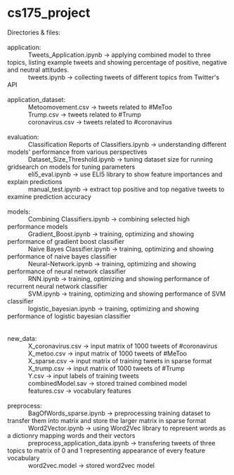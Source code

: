 # cs175_project
Directories & files: <br />
<br />
application: <br />
    &nbsp;&nbsp;&nbsp;&nbsp;&nbsp;&nbsp;&nbsp;&nbsp;&nbsp;&nbsp;&nbsp;&nbsp;Tweets_Application.ipynb -> applying combined model to three topics, listing example tweets and showing percentage of positive, negative and neutral attitudes. <br />
    &nbsp;&nbsp;&nbsp;&nbsp;&nbsp;&nbsp;&nbsp;&nbsp;&nbsp;&nbsp;&nbsp;&nbsp;tweets.ipynb -> collecting tweets of different topics from Twitter's API <br />
<br />
application_dataset: <br />
    &nbsp;&nbsp;&nbsp;&nbsp;&nbsp;&nbsp;&nbsp;&nbsp;&nbsp;&nbsp;&nbsp;&nbsp;Metoomovement.csv -> tweets related to #MeToo <br />
    &nbsp;&nbsp;&nbsp;&nbsp;&nbsp;&nbsp;&nbsp;&nbsp;&nbsp;&nbsp;&nbsp;&nbsp;Trump.csv -> tweets related to #Trump <br />
    &nbsp;&nbsp;&nbsp;&nbsp;&nbsp;&nbsp;&nbsp;&nbsp;&nbsp;&nbsp;&nbsp;&nbsp;coronavirus.csv -> tweets related to #coronavirus <br />
<br />
evaluation: <br />
    &nbsp;&nbsp;&nbsp;&nbsp;&nbsp;&nbsp;&nbsp;&nbsp;&nbsp;&nbsp;&nbsp;&nbsp;Classification Reports of Classifiers.ipynb -> understanding different models' performance from various perspectives <br />
    &nbsp;&nbsp;&nbsp;&nbsp;&nbsp;&nbsp;&nbsp;&nbsp;&nbsp;&nbsp;&nbsp;&nbsp;Dataset_Size_Threshold.ipynb -> tuning dataset size for running gridsearch on models for tuning parameters <br />
    &nbsp;&nbsp;&nbsp;&nbsp;&nbsp;&nbsp;&nbsp;&nbsp;&nbsp;&nbsp;&nbsp;&nbsp;eli5_eval.ipynb -> use ELI5 library to show feature importances and explain predictions <br />
    &nbsp;&nbsp;&nbsp;&nbsp;&nbsp;&nbsp;&nbsp;&nbsp;&nbsp;&nbsp;&nbsp;&nbsp;manual_test.ipynb -> extract top positive and top negative tweets to examine prediction accuracy <br />
<br />
models: <br />
    &nbsp;&nbsp;&nbsp;&nbsp;&nbsp;&nbsp;&nbsp;&nbsp;&nbsp;&nbsp;&nbsp;&nbsp;Combining Classifiers.ipynb -> combining selected high performance models <br />
    &nbsp;&nbsp;&nbsp;&nbsp;&nbsp;&nbsp;&nbsp;&nbsp;&nbsp;&nbsp;&nbsp;&nbsp;Gradient_Boost.ipynb -> training, optimizing and showing performance of gradient boost classifier <br />
    &nbsp;&nbsp;&nbsp;&nbsp;&nbsp;&nbsp;&nbsp;&nbsp;&nbsp;&nbsp;&nbsp;&nbsp;Naive Bayes Classifier.ipynb -> training, optimizing and showing performance of naive bayes classifier <br />
    &nbsp;&nbsp;&nbsp;&nbsp;&nbsp;&nbsp;&nbsp;&nbsp;&nbsp;&nbsp;&nbsp;&nbsp;Neural-Network.ipynb -> training, optimizing and showing performance of neural network classifier <br />
    &nbsp;&nbsp;&nbsp;&nbsp;&nbsp;&nbsp;&nbsp;&nbsp;&nbsp;&nbsp;&nbsp;&nbsp;RNN.ipynb -> training, optimizing and showing performance of recurrent neural network classifier <br />
    &nbsp;&nbsp;&nbsp;&nbsp;&nbsp;&nbsp;&nbsp;&nbsp;&nbsp;&nbsp;&nbsp;&nbsp;SVM.ipynb -> training, optimizing and showing performance of SVM classifier <br />
    &nbsp;&nbsp;&nbsp;&nbsp;&nbsp;&nbsp;&nbsp;&nbsp;&nbsp;&nbsp;&nbsp;&nbsp;logistic_bayesian.ipynb -> training, optimizing and showing performance of logistic bayesian classifier <br />    
<br />
new_data: <br />
    &nbsp;&nbsp;&nbsp;&nbsp;&nbsp;&nbsp;&nbsp;&nbsp;&nbsp;&nbsp;&nbsp;&nbsp;X_coronavirus.csv -> input matrix of 1000 tweets of #coronavirus <br />
    &nbsp;&nbsp;&nbsp;&nbsp;&nbsp;&nbsp;&nbsp;&nbsp;&nbsp;&nbsp;&nbsp;&nbsp;X_metoo.csv -> input matrix of 1000 tweets of #MeToo <br />
    &nbsp;&nbsp;&nbsp;&nbsp;&nbsp;&nbsp;&nbsp;&nbsp;&nbsp;&nbsp;&nbsp;&nbsp;X_sparse.csv -> input matrix of training tweets in sparse format <br />
    &nbsp;&nbsp;&nbsp;&nbsp;&nbsp;&nbsp;&nbsp;&nbsp;&nbsp;&nbsp;&nbsp;&nbsp;X_trump.csv -> input matrix of 1000 tweets of #Trump <br />
    &nbsp;&nbsp;&nbsp;&nbsp;&nbsp;&nbsp;&nbsp;&nbsp;&nbsp;&nbsp;&nbsp;&nbsp;Y.csv -> input labels of training tweets <br />
    &nbsp;&nbsp;&nbsp;&nbsp;&nbsp;&nbsp;&nbsp;&nbsp;&nbsp;&nbsp;&nbsp;&nbsp;combinedModel.sav -> stored trained combined model <br />
    &nbsp;&nbsp;&nbsp;&nbsp;&nbsp;&nbsp;&nbsp;&nbsp;&nbsp;&nbsp;&nbsp;&nbsp;features.csv -> vocabulary features <br />
<br />
preprocess: <br />
    &nbsp;&nbsp;&nbsp;&nbsp;&nbsp;&nbsp;&nbsp;&nbsp;&nbsp;&nbsp;&nbsp;&nbsp;BagOfWords_sparse.ipynb -> preprocessing training dataset to transfer them into matrix and store the larger matrix in sparse format <br />
    &nbsp;&nbsp;&nbsp;&nbsp;&nbsp;&nbsp;&nbsp;&nbsp;&nbsp;&nbsp;&nbsp;&nbsp;Word2Vector.ipynb -> using Word2Vec library to represent words as a dictionry mapping words and their vectors <br />
    &nbsp;&nbsp;&nbsp;&nbsp;&nbsp;&nbsp;&nbsp;&nbsp;&nbsp;&nbsp;&nbsp;&nbsp;preprocess_application_data.ipynb -> transfering tweets of three topics to matrix of 0 and 1 representing appearance of every feature vocabulary <br />
    &nbsp;&nbsp;&nbsp;&nbsp;&nbsp;&nbsp;&nbsp;&nbsp;&nbsp;&nbsp;&nbsp;&nbsp;word2vec.model -> stored word2vec model <br />
    
